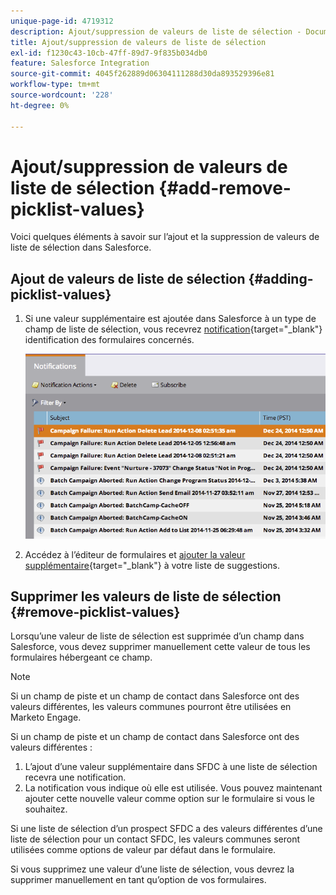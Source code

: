 ```yaml
---
unique-page-id: 4719312
description: Ajout/suppression de valeurs de liste de sélection - Documents Marketo - Documentation du produit
title: Ajout/suppression de valeurs de liste de sélection
exl-id: f1230c43-10cb-47ff-89d7-9f835b034db0
feature: Salesforce Integration
source-git-commit: 4045f262889d06304111288d30da893529396e81
workflow-type: tm+mt
source-wordcount: '228'
ht-degree: 0%

---
```


# Ajout/suppression de valeurs de liste de sélection {#add-remove-picklist-values}

Voici quelques éléments à savoir sur l’ajout et la suppression de valeurs de liste de sélection dans Salesforce.

## Ajout de valeurs de liste de sélection {#adding-picklist-values}

1. Si une valeur supplémentaire est ajoutée dans Salesforce à un type de champ de liste de sélection, vous recevrez [notification](/help/marketo/product-docs/core-marketo-concepts/miscellaneous/understanding-notifications.md){target="_blank"} identification des formulaires concernés.

   ![](assets/image2015-1-21-14-3a4-3a7.png)

1. Accédez à l’éditeur de formulaires et [ajouter la valeur supplémentaire](/help/marketo/product-docs/demand-generation/forms/form-actions/add-a-country-picklist-to-your-form.md){target="_blank"} à votre liste de suggestions.

## Supprimer les valeurs de liste de sélection {#remove-picklist-values}

Lorsqu’une valeur de liste de sélection est supprimée d’un champ dans Salesforce, vous devez supprimer manuellement cette valeur de tous les formulaires hébergeant ce champ.

>[!NOTE]
>
>Si un champ de piste et un champ de contact dans Salesforce ont des valeurs différentes, les valeurs communes pourront être utilisées en Marketo Engage.

Si un champ de piste et un champ de contact dans Salesforce ont des valeurs différentes :

1. L’ajout d’une valeur supplémentaire dans SFDC à une liste de sélection recevra une notification.
1. La notification vous indique où elle est utilisée. Vous pouvez maintenant ajouter cette nouvelle valeur comme option sur le formulaire si vous le souhaitez.

Si une liste de sélection d’un prospect SFDC a des valeurs différentes d’une liste de sélection pour un contact SFDC, les valeurs communes seront utilisées comme options de valeur par défaut dans le formulaire.

Si vous supprimez une valeur d’une liste de sélection, vous devrez la supprimer manuellement en tant qu’option de vos formulaires.
